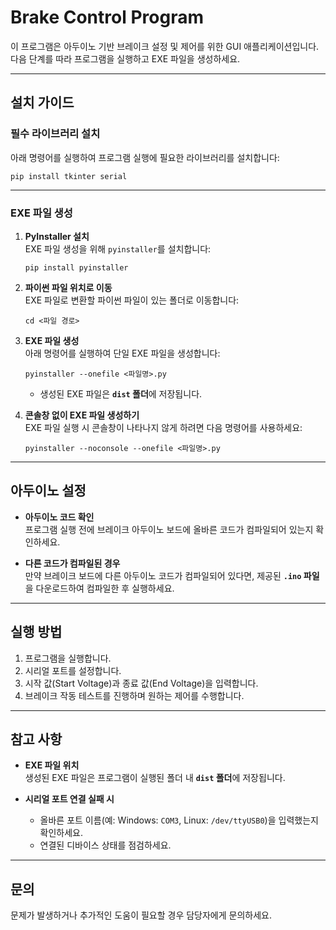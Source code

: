 # Brake Control Program

이 프로그램은 아두이노 기반 브레이크 설정 및 제어를 위한 GUI 애플리케이션입니다.  
다음 단계를 따라 프로그램을 실행하고 EXE 파일을 생성하세요.

---

## 설치 가이드

### 필수 라이브러리 설치
아래 명령어를 실행하여 프로그램 실행에 필요한 라이브러리를 설치합니다:

```
pip install tkinter serial
```

---

### EXE 파일 생성

1. **PyInstaller 설치**  
   EXE 파일 생성을 위해 `pyinstaller`를 설치합니다:
   ```
   pip install pyinstaller
   ```

2. **파이썬 파일 위치로 이동**  
   EXE 파일로 변환할 파이썬 파일이 있는 폴더로 이동합니다:
   ```
   cd <파일 경로>
   ```

3. **EXE 파일 생성**  
   아래 명령어를 실행하여 단일 EXE 파일을 생성합니다:
   ```
   pyinstaller --onefile <파일명>.py
   ```
   - 생성된 EXE 파일은 **`dist` 폴더**에 저장됩니다.

4. **콘솔창 없이 EXE 파일 생성하기**  
   EXE 파일 실행 시 콘솔창이 나타나지 않게 하려면 다음 명령어를 사용하세요:
   ```
   pyinstaller --noconsole --onefile <파일명>.py
   ```

---

## 아두이노 설정

- **아두이노 코드 확인**  
  프로그램 실행 전에 브레이크 아두이노 보드에 올바른 코드가 컴파일되어 있는지 확인하세요.
  
- **다른 코드가 컴파일된 경우**  
  만약 브레이크 보드에 다른 아두이노 코드가 컴파일되어 있다면, 제공된 **`.ino` 파일**을 다운로드하여 컴파일한 후 실행하세요.

---

## 실행 방법

1. 프로그램을 실행합니다.
2. 시리얼 포트를 설정합니다.
3. 시작 값(Start Voltage)과 종료 값(End Voltage)을 입력합니다.
4. 브레이크 작동 테스트를 진행하며 원하는 제어를 수행합니다.

---

## 참고 사항

- **EXE 파일 위치**  
  생성된 EXE 파일은 프로그램이 실행된 폴더 내 **`dist` 폴더**에 저장됩니다.

- **시리얼 포트 연결 실패 시**  
  - 올바른 포트 이름(예: Windows: `COM3`, Linux: `/dev/ttyUSB0`)을 입력했는지 확인하세요.
  - 연결된 디바이스 상태를 점검하세요.

---

## 문의

문제가 발생하거나 추가적인 도움이 필요할 경우 담당자에게 문의하세요.
